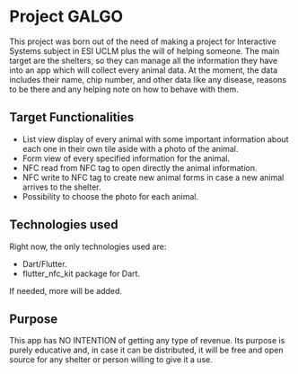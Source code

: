# Project GALGO

This project was born out of the need of making a project for Interactive Systems subject in ESI UCLM plus the will of helping someone. The main target are the shelters, so they can manage all the information they have into an app which will collect every animal data. At the moment, the data includes their name, chip number, and other data like any disease, reasons to be there and any helping note on how to behave with them. 

## Target Functionalities

- List view display of every animal with some important information about each one in their own tile aside with a photo of the animal.
- Form view of every specified information for the animal.
- NFC read from NFC tag to open directly the animal information.
- NFC write to NFC tag to create new animal forms in case a new animal arrives to the shelter.
- Possibility to choose the photo for each animal.

## Technologies used

Right now, the only technologies used are:
- Dart/Flutter.
- flutter_nfc_kit package for Dart.

If needed, more will be added.

## Purpose

This app has NO INTENTION of getting any type of revenue. Its purpose is purely educative and, in case it can be distributed, it will be free and open source for any shelter or person willing to give it a use.

